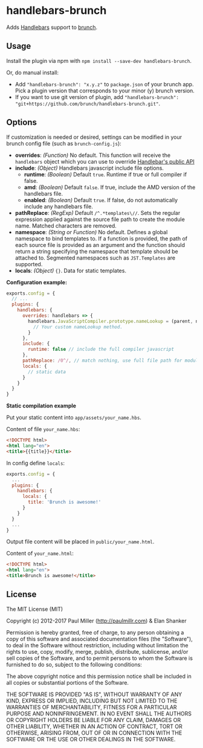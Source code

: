# handlebars-brunch

Adds [Handlebars](http://handlebarsjs.com/) support to [brunch](http://brunch.io).

## Usage

Install the plugin via npm with `npm install --save-dev handlebars-brunch`.

Or, do manual install:

* Add `"handlebars-brunch": "x.y.z"` to `package.json` of your brunch app. Pick a plugin version that corresponds to your minor (y) brunch version.
* If you want to use git version of plugin, add
`"handlebars-brunch": "git+https://github.com/brunch/handlebars-brunch.git"`.

## Options

If customization is needed or desired, settings can be modified in your brunch
config file (such as `brunch-config.js`):

* __overrides__: _(Function)_ No default. This function will receive the `handlebars` object which you can use to override [Handlebar's public API](https://github.com/wycats/handlebars.js/blob/7f6ef1dd38794f12aee33c76c04f604a7651810b/lib/handlebars/compiler/javascript-compiler.js#L10)
* __include__: _(Object)_ Handlebars javascript include file options.
  - __runtime__: _(Boolean)_ Default `true`. Runtime if true or full compiler if false.
  - __amd__: _(Boolean)_ Default `false`. If true, include the AMD version of the handlebars file.
  - __enabled__: _(Boolean)_ Default `true`. If false, do not automatically include any handlebars file.
* __pathReplace__: _(RegExp)_  Default `/^.*templates\//`. Sets the regular expression applied against the source file path to create the module name. Matched characters are removed.
* __namespace__: _(String or Function)_ No default. Defines a global namespace to bind templates to. If a function is provided, the path of each source file is provided as an argument and the function should return a string specifying the namespace that template should be attached to. Segmented namespaces such as `JST.Templates` are supported.
* __locals__: _(Object)_ `{}`. Data for static templates.

**Configuration example:**

```js
exports.config = {
  // ...
  plugins: {
    handlebars: {
      overrides: handlebars => {
        handlebars.JavaScriptCompiler.prototype.nameLookup = (parent, name, type) => {
          // Your custom nameLookup method.
        }
      },
      include: {
        runtime: false // include the full compiler javascript
      },
      pathReplace: /0^/, // match nothing, use full file path for module name
      locals: {
        // static data
      }
    }
  }
}
```

**Static compilation example**

Put your static content into `app/assets/your_name.hbs`.

Content of file `your_name.hbs`:

```html
<!DOCTYPE html>
<html lang="en">
<title>{{title}}</title>
```

In config define `locals`:

```js
exports.config = {
  ...
  plugins: {
    handlebars: {
      locals: {
        title: 'Brunch is awesome!'
      }
    }
  }
  ...
}
```

Output file content will be placed in `public/your_name.html`.

Content of `your_name.html`:

```html
<!DOCTYPE html>
<html lang="en">
<title>Brunch is awesome!</title>
```

## License

The MIT License (MIT)

Copyright (c) 2012-2017 Paul Miller (http://paulmillr.com) & Elan Shanker

Permission is hereby granted, free of charge, to any person obtaining a copy
of this software and associated documentation files (the "Software"), to deal
in the Software without restriction, including without limitation the rights
to use, copy, modify, merge, publish, distribute, sublicense, and/or sell
copies of the Software, and to permit persons to whom the Software is
furnished to do so, subject to the following conditions:

The above copyright notice and this permission notice shall be included in
all copies or substantial portions of the Software.

THE SOFTWARE IS PROVIDED "AS IS", WITHOUT WARRANTY OF ANY KIND, EXPRESS OR
IMPLIED, INCLUDING BUT NOT LIMITED TO THE WARRANTIES OF MERCHANTABILITY,
FITNESS FOR A PARTICULAR PURPOSE AND NONINFRINGEMENT. IN NO EVENT SHALL THE
AUTHORS OR COPYRIGHT HOLDERS BE LIABLE FOR ANY CLAIM, DAMAGES OR OTHER
LIABILITY, WHETHER IN AN ACTION OF CONTRACT, TORT OR OTHERWISE, ARISING FROM,
OUT OF OR IN CONNECTION WITH THE SOFTWARE OR THE USE OR OTHER DEALINGS IN
THE SOFTWARE.
